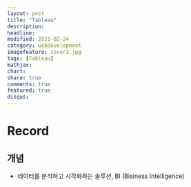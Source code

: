 ```yaml
---
layout: post
title: "Tableau"
description: 
headline: 
modified: 2021-02-24
category: webdevelopment
imagefeature: cover3.jpg
tags: [Tableau]
mathjax: 
chart: 
share: true
comments: true
featured: true
disqus:
---
```


# Record
## 개념
- 데이터를 분석하고 시각화하는 솔루션, BI (Bisiness Intelligence)
